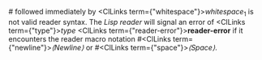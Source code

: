  



\# followed immediately by <ClLinks  term={"whitespace"}><i>whitespace</i></ClLinks><sub>1</sub> is not valid reader syntax. The *Lisp reader* will signal an error of <ClLinks  term={"type"}><i>type</i></ClLinks> <ClLinks  term={"reader-error"}><b>reader-error</b></ClLinks> if it encounters the reader macro notation #<ClLinks  term={"newline"}><i>⟨Newline⟩</i></ClLinks> or #<ClLinks  term={"space"}><i>⟨Space⟩</i></ClLinks>.  







